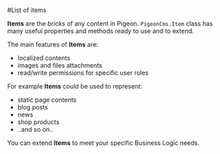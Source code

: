 #List of items

**Items** are the *bricks* of any content in Pigeon.
`PigeonCms.Item` class has many useful properties and methods ready to use and to extend.

The main features of **Items** are:
* localized contents
* images and files attachments
* read/write permissions for specific user roles

For example **Items** could be used to represent:
* static page contents
* blog posts
* news
* shop products
* ..and so on..

You can extend **Items** to meet your specific Business Logic needs.
